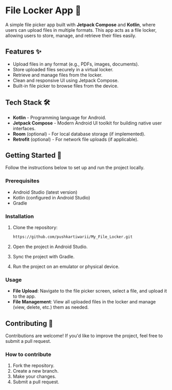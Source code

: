 # File Locker App 📂

A simple file picker app built with **Jetpack Compose** and **Kotlin**, where users can upload files in multiple formats. This app acts as a file locker, allowing users to store, manage, and retrieve their files easily.

## Features ✨

- Upload files in any format (e.g., PDFs, images, documents).
- Store uploaded files securely in a virtual locker.
- Retrieve and manage files from the locker.
- Clean and responsive UI using Jetpack Compose.
- Built-in file picker to browse files from the device.
  
## Tech Stack 🛠️

- **Kotlin** - Programming language for Android.
- **Jetpack Compose** - Modern Android UI toolkit for building native user interfaces.
- **Room** (optional) - For local database storage (if implemented).
- **Retrofit** (optional) - For network file uploads (if applicable).
  

## Getting Started 🚀

Follow the instructions below to set up and run the project locally.

### Prerequisites

- Android Studio (latest version)
- Kotlin (configured in Android Studio)
- Gradle

### Installation

1. Clone the repository:
    ```bash
    https://github.com/pushkartiwarii/My_File_Locker.git
    ```
2. Open the project in Android Studio.

3. Sync the project with Gradle.

4. Run the project on an emulator or physical device.

### Usage

- **File Upload**: Navigate to the file picker screen, select a file, and upload it to the app.
- **File Management**: View all uploaded files in the locker and manage (view, delete, etc.) them as needed.

## Contributing 🤝

Contributions are welcome! If you'd like to improve the project, feel free to submit a pull request.

### How to contribute

1. Fork the repository.
2. Create a new branch.
3. Make your changes.
4. Submit a pull request.
